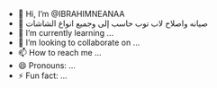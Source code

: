 - 👋 Hi, I’m @IBRAHIMNEANAA
- 👀 صيانه واصلاح لاب توب حاسب إلى وجميع انواع الشاشات 
- 🌱 I’m currently learning ...
- 💞️ I’m looking to collaborate on ...
- 📫 How to reach me ...
- 😄 Pronouns: ...
- ⚡ Fun fact: ...

<!---
IBRAHIMNEANAA/IBRAHIMNEANAA is a ✨ special ✨ repository because its `README.md` (this file) appears on your GitHub profile.
You can click the Preview link to take a look at your changes.
--->
